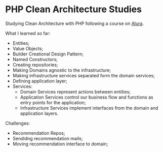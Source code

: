# PHP Clean Architecture Studies
Studying Clean Architecture with PHP following a course on [Alura](https://www.alura.com.br/).

What I learned so far:

* Entities;
* Value Objects;
* Builder Creational Design Pattern;
* Named Constructors;
* Creating repositories;
* Making Domains agnostic to the infrastructure;
* Making infrastructure services separated form the domain services;
* Defining application layer;
* Services:
    * Domain Services represent actions between entities;
    * Application Services control our business flow and functions as entry points for the application;
    * Infrastructure Services implement interfaces from the domain and application layers.




Challenges:
* Recommendation Repos;
* Sendidng recommendation mails;
* Moving recommendation interface to domain;